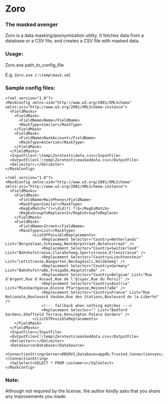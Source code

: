 # Zoro
### The masked avenger

Zoro is a data masking/anonymization utility. It fetches data from a database or a CSV file, and creates a CSV file with masked data.

### Usage:
Zoro.exe path_to_config_file

E.g. ```Zoro.exe c:\temp\mask.xml```

### Sample config files:
```
<?xml version="1.0"?>
<MaskConfig xmlns:xsd="http://www.w3.org/2001/XMLSchema" xmlns:xsi="http://www.w3.org/2001/XMLSchema-instance">
  <FieldMasks>
    <FieldMask>
      <FieldName>Name</FieldName>
      <MaskType>Similar</MaskType>
    </FieldMask>
    <FieldMask>
      <FieldName>BankAccount</FieldName>
      <MaskType>Asterisk</MaskType>
    </FieldMask>
  </FieldMasks>
  <InputFile>C:\temp\Zorotests\data.csv</InputFile>
  <OutputFile>C:\temp\Zorotests\maskeddata.csv</OutputFile>
  <Delimiter>;</Delimiter>
</MaskConfig>
```

```
<?xml version="1.0"?>
<MaskConfig xmlns:xsd="http://www.w3.org/2001/XMLSchema" xmlns:xsi="http://www.w3.org/2001/XMLSchema-instance">
  <FieldMasks>
    <FieldMask>
      <FieldName>MainPhone</FieldName>
      <MaskType>Similar</MaskType>
      <RegExMatch>^(\+\d\d)?(.*)$</RegExMatch>
      <RegExGroupToReplace>2</RegExGroupToReplace>
    </FieldMask>
    <FieldMask>
      <FieldName>Street</FieldName>
      <MaskType>List</MaskType>
			<ListOfPossibleReplacements>
				<Replacement Selector="Country=Netherlands" List="Bergselaan,Schieweg,Nootdorpstraat,Nolensstraat" />
				<Replacement Selector="Country=Switzerland" List="Bahnhofstrasse,Clarahofweg,Sperrstrasse,Erlenstrasse" />
				<Replacement Selector="Country=Liechtenstein" List="Lettstrasse,Bangarten,Beckagässli,Haldenweg" />
				<Replacement Selector="Country=Germany" List="Bahnhofstraße,Freigaße,Hauptstraße" />
				<Replacement Selector="Country=Belgium" List="Rue d'Argent,Rue d'Assaut,Rue de l'Ecuyer,Rue du Persil" />
				<Replacement Selector="Country=Austria" List="Miesbachgasse,Kleine Pfarrgasse,Heinestraße" />
				<Replacement Selector="Country=France" List="Rue Nationale,Boulevard Vauban,Rue des Stations,Boulevard de la Liberté" />
				<!--- fallback when nothing matches --->
				<Replacement Selector="" List="Bedford Gardens,Sheffield Terrace,Kensington Palace Gardens" />
			</ListOfPossibleReplacements>
    </FieldMask>
  </FieldMasks>
  <InputFile></InputFile>
  <OutputFile>C:\temp\Zorotests\maskeddata.csv</OutputFile>
  <Delimiter>;</Delimiter>
  <DataSource>Database</DataSource>
  <ConnectionString>Server=DBSRV1;Database=appdb;Trusted_Connection=yes;</ConnectionString>
  <SqlSelect>SELECT * FROM customers</SqlSelect>
</MaskConfig>
```

### Note:

Although not required by the license, the author kindly asks that you share any improvements you made.
